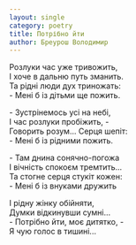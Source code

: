 ```yaml
---
layout: single
category: poetry
title: Потрібно йти
author: Бреурош Володимир
---
```


Розлуки час уже тривожить,  
І хоче в дальню путь зманить.  
Та рідні люди дух триножать:  
\- Мені б із дітьми ще пожить.   
  
\- Зустрінемось усі на небі,   
І час розлуки пробіжить, -  
Говорить розум... Серця шепіт:  
\- Мені б із рідними пожить.   
  
\- Там днина сонячно-погожа  
І вічність спокоєм тремтить...  
Та стогне серця стукіт кожен:  
\- Мені б із внуками дружить  
  
І рідну жінку обійняти,  
Думки відкинувши сумні...  
\- Потрібно йти, моє дитятко, -  
Я чую голос в тишині...  
